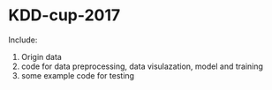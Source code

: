 # KDD-cup-2017
Include:
1. Origin data
2. code for data preprocessing, data visulazation, model and training
3. some example code for testing
